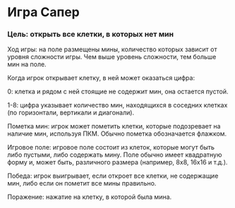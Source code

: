 # Игра Сапер
### Цель: открыть все клетки, в которых нет мин

Ход игры: на поле размещены мины, количество которых зависит от уровня сложности игры. 
Чем выше уровень сложности, тем больше мин на поле.

Когда игрок открывает клетку, в ней может оказаться цифра:

0: клетка и рядом с ней стоящие не содержит мин, она остается пустой.

1-8: цифра указывает количество мин, находящихся в соседних клетках 
(по горизонтали, вертикали и диагонали).

Пометка мин: игрок может пометить клетки, которые подозревает на наличие мин, 
используя ПКМ. Обычно пометка обозначается флажком.

Игровое поле: игровое поле состоит из клеток, которые могут быть либо пустыми, 
либо содержать мину. Поле обычно имеет квадратную форму и, может быть, 
различного размера (например, 8х8, 16х16 и т.д.).

Победа: игрок выигрывает, если откроет все клетки, не содержащие мин, 
либо если он пометит все мины правильно.

Поражение: нажатие на клетку, в которой была мина.
